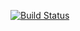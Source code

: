 [![Build Status](https://travis-ci.org/my127/workspace.svg?branch=0.1.x)](https://travis-ci.org/my127/workspace)